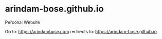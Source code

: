 # arindam-bose.github.io
Personal Website

Go to: https://arindambose.com
redirects to: https://arindam-bose.github.io
